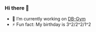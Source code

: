 ### Hi there 👋
- 🔭 I’m currently working on [DB-Gym](https://www.cidrdb.org/cidr2023/papers/p27-lim.pdf)
- ⚡ Fun fact: My birthday is 3^2/2^2/1^2
  
<!--
**wangpatrick57/wangpatrick57** is a ✨ _special_ ✨ repository because its `README.md` (this file) appears on your GitHub profile.

Here are some ideas to get you started:

- 🌱 I’m currently learning ...
- 👯 I’m looking to collaborate on ...
- 🤔 I’m looking for help with ...

- 😄 Pronouns: ...
-->
